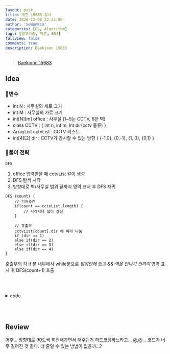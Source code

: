 ```yaml
---
layout: post
title: 백준 15683:감시
date: 2020-12-08 22:33:00
author: 'SeWonKim'
categories: [CS, Algorithm]
tags: [알고리즘, 백준, BOJ]
fullview: false
comments: true
description: Baekjoon 15683
---
```


> [Baekjoon 15683](https://www.acmicpc.net/problem/15683)

## Idea

### 🥚변수

- int N : 사무실의 세로 크기
- int M : 사무실의 가로 크기
- int[N][m] office : 사무실 (1~5는 CCTV, 6은 벽)
- class CCTV : { int n, int m, int dir(cctv 종류) }
- ArrayList<CCTV> cctvList : CCTV 리스트
- int[4][2] dir : CCTV가 감시할 수 있는 방향 { {-1,0}, {0,-1}, {1, 0}, {0,1} }

### 🍳풀이 전략

`DFS`

1. office 입력받을 때 cctvList 같이 생성
2. DFS 탐색 시작
3. 방향대로 벽/사무실 범위 끝까지 영역 표시 후 DFS 재귀

```
DFS (count) {
    // 기저조건
    if(count == cctvList.length) {
        // 사각지대 넓이 갱신
    }

    // 호출부
    cctvList[count].dir 에 따라 나눔
    if (dir == 1)
    else if(dir == 2)
    else if(dir == 3)
    else if(dir == 4)
}
```

호출부의 각 if 문 내부에서 while문으로 _범위안에 있고 && 벽을 만나기 전까지_ 영역 표시 후 DFS(count+1) 호출

&nbsp;  
&nbsp;

<details>
<summary>code</summary>
<div markdown="1">

```java
public class Main {

	public static class CCTV {
		int n, m, dir;

		public CCTV(int n, int m, int dir) {
			this.n = n;
			this.m = m;
			this.dir = dir;
		}
	}

	static int N, M, answer;
	static int[][] office;
	static ArrayList<CCTV> cctvList;
	static int[][] dir = { {-1,0}, {0,-1}, {1, 0}, {0,1} };	// 상 좌 하 우
	public static void main(String[] args) throws Exception {
		BufferedReader br = new BufferedReader(new InputStreamReader(System.in));
		StringTokenizer st = new StringTokenizer(br.readLine(), " ");

		N = Integer.parseInt(st.nextToken());
		M = Integer.parseInt(st.nextToken());
		office = new int[N][M];
		cctvList = new ArrayList<CCTV>();

		for (int i = 0; i < N; i++) {
			st = new StringTokenizer(br.readLine(), " ");
			for (int j = 0; j < M; j++) {
				office[i][j] = Integer.parseInt(st.nextToken());
				if(office[i][j] >= 1 && office[i][j] <= 5) {
					cctvList.add(new CCTV(i, j, office[i][j]));
				}
			}
		}

		answer = Integer.MAX_VALUE;
		boolean[][] check = new boolean[N][M];
		dfs(0, check);

		System.out.println(answer);
	}

	private static void dfs(int count, boolean[][] check) {

		if(count == cctvList.size()) {
			answer = Math.min(answer, getRoom(check));
			return;
		}

		CCTV cctv = cctvList.get(count);
		boolean[][] tmpCheck = new boolean[N][M];
		copy(tmpCheck, check);
		switch(cctv.dir){
			case 1 :
				for (int k = 0; k < 4; k++) {
					int nn = cctv.n + dir[k][0];
					int nm = cctv.m + dir[k][1];
					while(nn>=0 && nn<N && nm>=0 && nm<M && office[nn][nm] != 6) {
						tmpCheck[nn][nm] = true;
						nn += dir[k][0];
						nm += dir[k][1];
					}
					dfs(count+1, tmpCheck);
					copy(tmpCheck, check);
				}
				break;
			case 2 :
				for (int k = 0; k < 2; k++) {
					int nn, nm;
					for (int l = 0; l <=2 ; l+=2) {
						nn = cctv.n + dir[k+l][0];
						nm = cctv.m + dir[k+l][1];
						while(nn>=0 && nn<N && nm>=0 && nm<M && office[nn][nm] != 6) {
							tmpCheck[nn][nm] = true;
							nn += dir[k+l][0];
							nm += dir[k+l][1];
						}
					}
					dfs(count+1, tmpCheck);
					copy(tmpCheck, check);
				}
				break;
			case 3 :
				for (int k = 0; k <4; k++) {
					int nn, nm;
					for (int l = 0; l < 2; l++) {
						nn = cctv.n + dir[(k+l)%4][0];
						nm = cctv.m + dir[(k+l)%4][1];
						while(nn>=0 && nn<N && nm>=0 && nm<M && office[nn][nm] != 6) {
							tmpCheck[nn][nm] = true;
							nn += dir[(k+l)%4][0];
							nm += dir[(k+l)%4][1];
						}
					}

					dfs(count+1, tmpCheck);
					copy(tmpCheck, check);
				}
				break;
			case 4 :
				for (int k = 0; k < 4; k++) {

					int nn, nm;
					for (int l = 0; l < 3; l++) {
						nn = cctv.n + dir[(k+l)%4][0];
						nm = cctv.m + dir[(k+l)%4][1];
						while(nn>=0 && nn<N && nm>=0 && nm<M && office[nn][nm] != 6) {
							tmpCheck[nn][nm] = true;
							nn += dir[(k+l)%4][0];
							nm += dir[(k+l)%4][1];
						}

					}
					dfs(count+1, tmpCheck);
					copy(tmpCheck, check);
				}
				break;
			case 5 :
				for (int k = 0; k < 4; k++) {
					int nn = cctv.n + dir[k][0];
					int nm = cctv.m + dir[k][1];

					while(nn>=0 && nn<N && nm>=0 && nm<M && office[nn][nm] != 6) {
						tmpCheck[nn][nm] = true;
						nn += dir[k][0];
						nm += dir[k][1];
					}
				}
				dfs(count+1, tmpCheck);
				break;
			default : break;
		}
	}

	private static void copy(boolean[][] tmpCheck, boolean[][] check) {
		for (int i = 0; i < N; i++) {
			for (int j = 0; j < M; j++) {
				tmpCheck[i][j] = check[i][j];
			}
		}
	}

	private static int getRoom(boolean[][] check) {
		int count = 0;
		for (int i = 0; i < N; i++) {
			for (int j = 0; j < M; j++) {
				if(check[i][j] == false && office[i][j] == 0)	count++;
			}
		}
		return count;
	}

}

```

</div>
</details>

&nbsp;  
&nbsp;

## Review

어후... 방향대로 90도씩 회전해가면서 해주는거 하드코딩하느라고... @,@... 코드가 너무 길어진 것 같다. 더 줄일 수 있는 방법이 없을까...?
&nbsp;  
&nbsp;
